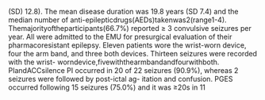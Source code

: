 (SD) 12.8). The mean disease duration was 19.8 years (SD 7.4) and the median number of
anti-epilepticdrugs(AEDs)takenwas2(range1-4). Themajorityoftheparticipants(66.7%)
reported ≥ 3 convulsive seizures per year. All were admitted to the EMU for presurgical
evaluation of their pharmacoresistant epilepsy. Eleven patients wore the wrist-worn device,
four the arm band, and three both devices. Thirteen seizures were recorded with the wrist-
worndevice,fivewiththearmbandandfourwithboth.
PIandACCsilence
PI occurred in 20 of 22 seizures (90.9%), whereas 2 seizures were followed by post-ictal ag-
itation and confusion. PGES occurred following 15 seizures (75.0%) and it was ≥20s in 11